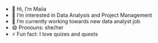 - 👋 Hi, I’m Maiia
- 👀 I’m interested in Data Analysis and Project Management
- 🌱 I’m currently working towards new data analyst job
- 😄 Pronouns: she/her
- ⚡ Fun fact: I love quizes and quests

<!---
Maechka13/Maechka13 is a ✨ special ✨ repository because its `README.md` (this file) appears on your GitHub profile.
You can click the Preview link to take a look at your changes.
--->
